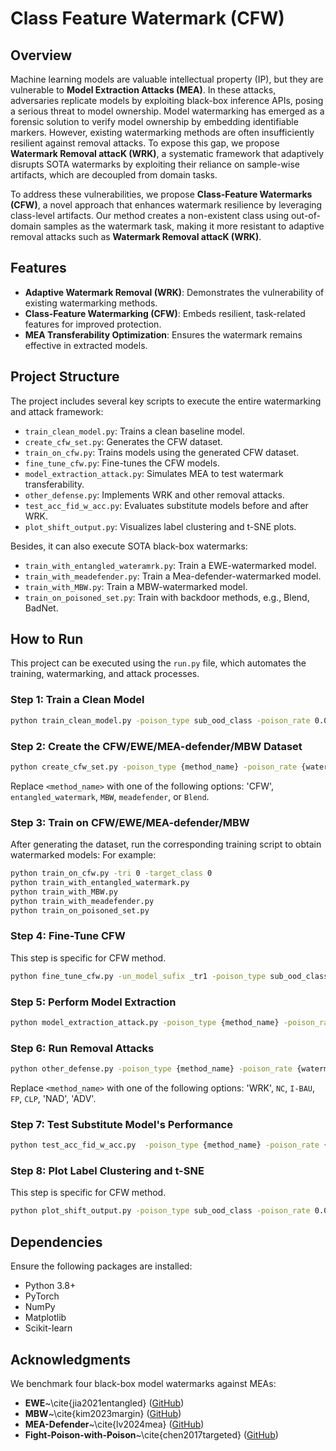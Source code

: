# Class Feature Watermark (CFW)

## Overview
Machine learning models are valuable intellectual property (IP), but they are vulnerable to **Model Extraction Attacks (MEA)**. In these attacks, adversaries replicate models by exploiting black-box inference APIs, posing a serious threat to model ownership. Model watermarking has emerged as a forensic solution to verify model ownership by embedding identifiable markers. However, existing watermarking methods are often insufficiently resilient against removal attacks. To expose this gap, we propose **Watermark Removal attacK (WRK)**, a systematic framework that adaptively disrupts SOTA watermarks by exploiting their reliance on sample-wise artifacts, which are decoupled from domain tasks.

To address these vulnerabilities, we propose **Class-Feature Watermarks (CFW)**, a novel approach that enhances watermark resilience by leveraging class-level artifacts. Our method creates a non-existent class using out-of-domain samples as the watermark task, making it more resistant to adaptive removal attacks such as **Watermark Removal attacK (WRK)**.

## Features
- **Adaptive Watermark Removal (WRK)**: Demonstrates the vulnerability of existing watermarking methods.
- **Class-Feature Watermarking (CFW)**: Embeds resilient, task-related features for improved protection.
- **MEA Transferability Optimization**: Ensures the watermark remains effective in extracted models.

## Project Structure
The project includes several key scripts to execute the entire watermarking and attack framework:
- `train_clean_model.py`: Trains a clean baseline model.
- `create_cfw_set.py`: Generates the CFW dataset.
- `train_on_cfw.py`: Trains models using the generated CFW dataset.
- `fine_tune_cfw.py`: Fine-tunes the CFW models.
- `model_extraction_attack.py`: Simulates MEA to test watermark transferability.
- `other_defense.py`: Implements WRK and other removal attacks.
- `test_acc_fid_w_acc.py`: Evaluates substitute models before and after WRK.
- `plot_shift_output.py`: Visualizes label clustering and t-SNE plots.
  
Besides, it can also execute SOTA black-box watermarks:
- `train_with_entangled_wateramrk.py`: Train a EWE-watermarked model.
- `train_with_meadefender.py`: Train a Mea-defender-watermarked model.
- `train_with_MBW.py`: Train a MBW-watermarked model.
- `train_on_poisoned_set.py`: Train with backdoor methods, e.g., Blend, BadNet.

## How to Run
This project can be executed using the `run.py` file, which automates the training, watermarking, and attack processes.

### Step 1: Train a Clean Model
```bash
python train_clean_model.py -poison_type sub_ood_class -poison_rate 0.002
```

### Step 2: Create the CFW/EWE/MEA-defender/MBW Dataset

```bash
python create_cfw_set.py -poison_type {method_name} -poison_rate {watermark_rate}
```

Replace `<method_name>` with one of the following options: 'CFW', `entangled_watermark`, `MBW`, `meadefender`, or `Blend`.

### Step 3: Train on CFW/EWE/MEA-defender/MBW
After generating the dataset, run the corresponding training script to obtain watermarked models:
For example:
```bash
python train_on_cfw.py -tri 0 -target_class 0
python train_with_entangled_watermark.py
python train_with_MBW.py
python train_with_meadefender.py
python train_on_poisoned_set.py
```

### Step 4: Fine-Tune CFW
This step is specific for CFW method.
```bash
python fine_tune_cfw.py -un_model_sufix _tr1 -poison_type sub_ood_class -poison_rate 0.002 -tri 0 -target_class 0
```

### Step 5: Perform Model Extraction
```bash
python model_extraction_attack.py -poison_type {method_name} -poison_rate {watermark_rate} -model model_unlearned_sub_10_tri0_cls0_tr1.pt -mea_type pb
```

### Step 6: Run Removal Attacks
```bash
python other_defense.py -poison_type {method_name} -poison_rate {watermark_rate} -defense {removal_method} -model extract_pb_{victim_model_name}.pt -wmr_lr 0.0001
```

Replace `<method_name>` with one of the following options: 'WRK', `NC`, `I-BAU`, `FP`, `CLP`, 'NAD', 'ADV'.

### Step 7: Test Substitute Model's Performance
```bash
python test_acc_fid_w_acc.py  -poison_type {method_name} -poison_rate {watermark_rate} -model {removal_method}_extract_pb_{victim_model_name}.pt -victim_model {victim_model_name}.pt
```

### Step 8: Plot Label Clustering and t-SNE
This step is specific for CFW method.
```bash
python plot_shift_output.py -poison_type sub_ood_class -poison_rate 0.002 -model WMR_extract_pb_model_unlearned_sub_10_tri0_cls0_tr1_lr0.0001.pt
```

## Dependencies
Ensure the following packages are installed:
- Python 3.8+
- PyTorch
- NumPy
- Matplotlib
- Scikit-learn

## Acknowledgments
We benchmark four black-box model watermarks against MEAs: 
- **EWE**~\cite{jia2021entangled} ([GitHub](https://github.com/cleverhans-lab/entangled-watermark))
- **MBW**~\cite{kim2023margin} ([GitHub](https://github.com/matbambbang/margin-based-watermarking))
- **MEA-Defender**~\cite{lv2024mea} ([GitHub](https://github.com/lvpeizhuo/MEA-Defender))
- **Fight-Poison-with-Poison**~\cite{chen2017targeted} ([GitHub](https://github.com/Unispac/Fight-Poison-With-Poison))


